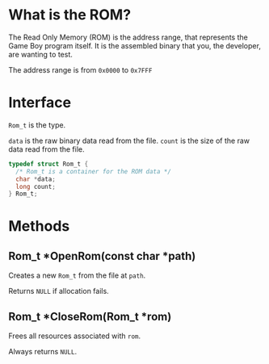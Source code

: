 # What is the ROM?

The Read Only Memory (ROM) is the address range, that represents the Game Boy program itself. It is the assembled binary that you, the developer, are wanting to test.

The address range is from `0x0000` to `0x7FFF`

# Interface

`Rom_t` is the type.

`data` is the raw binary data read from the file.
`count` is the size of the raw data read from the file.

```c
typedef struct Rom_t {
  /* Rom_t is a container for the ROM data */
  char *data;
  long count;
} Rom_t;
```

# Methods

## Rom_t \*OpenRom(const char \*path)

Creates a new `Rom_t` from the file at `path`.

Returns `NULL` if allocation fails.

## Rom_t \*CloseRom(Rom_t \*rom)

Frees all resources associated with `rom`.

Always returns `NULL`.
